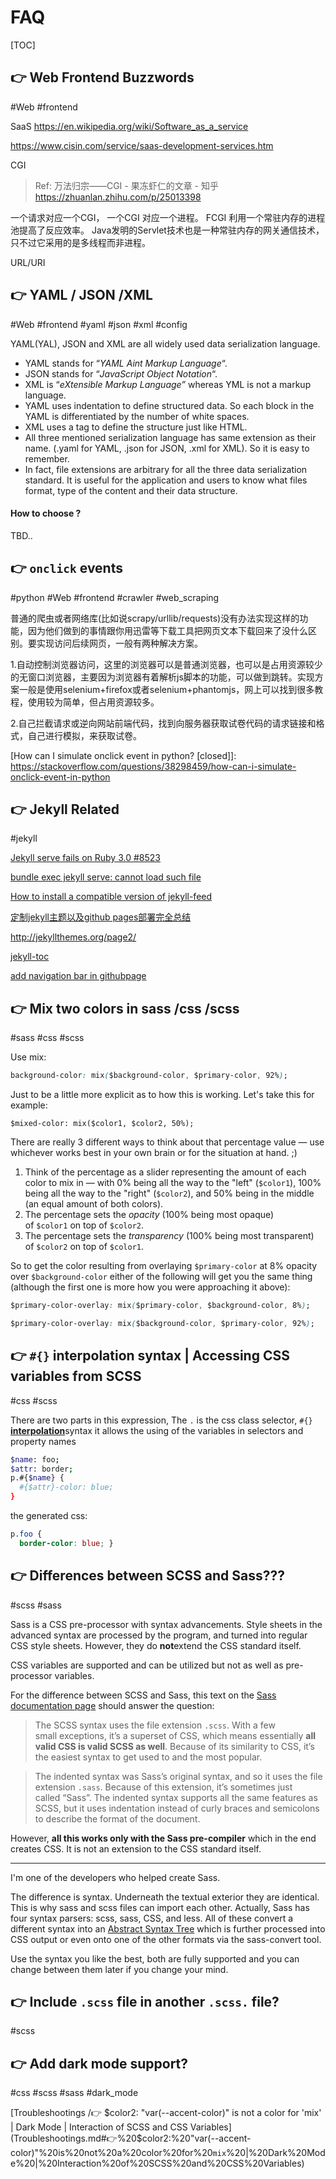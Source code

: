 # FAQ

[TOC]



## 👉 Web Frontend Buzzwords
#Web #frontend 

SaaS
https://en.wikipedia.org/wiki/Software_as_a_service

https://www.cisin.com/service/saas-development-services.htm


CGI
> Ref: 万法归宗——CGI - 果冻虾仁的文章 - 知乎 https://zhuanlan.zhihu.com/p/25013398

一个请求对应一个CGI， 一个CGI 对应一个进程。
FCGI 利用一个常驻内存的进程池提高了反应效率。
Java发明的Servlet技术也是一种常驻内存的网关通信技术，只不过它采用的是多线程而非进程。


URL/URI



## 👉 YAML / JSON /XML
#Web #frontend #yaml #json #xml #config 

YAML(YAL), JSON and XML are all widely used data serialization language.

- YAML stands for “*YAML Aint Markup Language*“.
- JSON stands for “*JavaScript Object Notation*“.
- XML is “*eXtensible Markup Language”* whereas YML is not a markup language.
- YAML uses indentation to define structured data. So each block in the YAML is differentiated by the number of white spaces.
- XML uses a tag to define the structure just like HTML.
- All three mentioned serialization language has same extension as their name. (.yaml for YAML, .json for JSON, .xml for XML). So it is easy to remember.
- In fact, file extensions are arbitrary for all the three data serialization standard. It is useful for the application and users to know what files format, type of the content and their data structure.

#### How to choose ?

TBD.. 


[YAML vs JSON vs XML | What is the Difference Between Them?]: https://www.csestack.org/yaml-vs-json-vs-xml-difference/



## 👉 `onclick` events
#python #Web #frontend #crawler #web_scraping

普通的爬虫或者网络库(比如说scrapy/urllib/requests)没有办法实现这样的功能，因为他们做到的事情跟你用迅雷等下载工具把网页文本下载回来了没什么区别。要实现访问后续网页，一般有两种解决方案。

1.自动控制浏览器访问，这里的浏览器可以是普通浏览器，也可以是占用资源较少的无窗口浏览器，主要因为浏览器有着解析js脚本的功能，可以做到跳转。实现方案一般是使用selenium+firefox或者selenium+phantomjs，网上可以找到很多教程，使用较为简单，但占用资源较多。

2.自己拦截请求或逆向网站前端代码，找到向服务器获取试卷代码的请求链接和格式，自己进行模拟，来获取试卷。

[How can I simulate onclick event in python? [closed]]: https://stackoverflow.com/questions/38298459/how-can-i-simulate-onclick-event-in-python



## 👉 Jekyll Related 
#jekyll

[Jekyll serve fails on Ruby 3.0 #8523](https://github.com/jekyll/jekyll/issues/8523)

[bundle exec jekyll serve: cannot load such file](https://stackoverflow.com/questions/65989040/bundle-exec-jekyll-serve-cannot-load-such-file) 

[How to install a compatible version of jekyll-feed](https://talk.jekyllrb.com/t/how-to-install-a-compatible-version-of-jekyll-feed/3512) 

[定制jekyll主题以及github pages部署完全总结](https://blog.csdn.net/qq_41437512/article/details/123001445)

http://jekyllthemes.org/page2/

[jekyll-toc](https://github.com/allejo/jekyll-toc) 

[add navigation bar in githubpage](https://stackoverflow.com/questions/70223090/how-to-add-navigation-bar-in-github-jekyll-theme)


## 👉 Mix two colors in sass /css /scss
#sass #css #scss 

Use mix:
```css
background-color: mix($background-color, $primary-color, 92%);
```

Just to be a little more explicit as to how this is working. Let's take this for example:

`$mixed-color: mix($color1, $color2, 50%);`

There are really 3 different ways to think about that percentage value — use whichever works best in your own brain or for the situation at hand. ;)

1. Think of the percentage as a slider representing the amount of each color to mix in — with 0% being all the way to the "left" (`$color1`), 100% being all the way to the "right" (`$color2`), and 50% being in the middle (an equal amount of both colors).
2. The percentage sets the _opacity_ (100% being most opaque) of `$color1` on top of `$color2`.
3. The percentage sets the _transparency_ (100% being most transparent) of `$color2` on top of `$color1`.

So to get the color resulting from overlaying `$primary-color` at 8% opacity over `$background-color` either of the following will get you the same thing (although the first one is more how you were approaching it above):

```css
$primary-color-overlay: mix($primary-color, $background-color, 8%);
```
```css
$primary-color-overlay: mix($background-color, $primary-color, 92%);
```

[Mix two colors in sass | Stackoverflow]: https://stackoverflow.com/a/67179229/16542494



## 👉 `#{}` interpolation syntax | Accessing CSS variables from SCSS
#css #scss 

There are two parts in this expression, The `.` is the css class selector, `#{}`  [**interpolation**](http://sass-lang.com/documentation/file.SASS_REFERENCE.html#interpolation_)syntax it allows the using of the variables in selectors and property names

```bash
$name: foo;
$attr: border;
p.#{$name} {
  #{$attr}-color: blue;
}
```

the generated css:

```css
p.foo {
  border-color: blue; }
```

[What does .# mean in SCSS? | Stackoverflow]: https://stackoverflow.com/a/38165377/16542494



## 👉 Differences between SCSS and Sass???
#scss #sass 

Sass is a CSS pre-processor with syntax advancements. Style sheets in the advanced syntax are processed by the program, and turned into regular CSS style sheets. However, they do **not**extend the CSS standard itself.

CSS variables are supported and can be utilized but not as well as pre-processor variables.

For the difference between SCSS and Sass, this text on the [Sass documentation page](https://sass-lang.com/documentation/syntax) should answer the question:

> The SCSS syntax uses the file extension `.scss`. With a few small exceptions, it’s a superset of CSS, which means essentially **all valid CSS is valid SCSS as well**. Because of its similarity to CSS, it’s the easiest syntax to get used to and the most popular.

> The indented syntax was Sass’s original syntax, and so it uses the file extension `.sass`. Because of this extension, it’s sometimes just called “Sass”. The indented syntax supports all the same features as SCSS, but it uses indentation instead of curly braces and semicolons to describe the format of the document.

However, **all this works only with the Sass pre-compiler** which in the end creates CSS. It is not an extension to the CSS standard itself.

---
I'm one of the developers who helped create Sass.

The difference is syntax. Underneath the textual exterior they are identical. This is why sass and scss files can import each other. Actually, Sass has four syntax parsers: scss, sass, CSS, and less. All of these convert a different syntax into an [Abstract Syntax Tree](http://en.wikipedia.org/wiki/Abstract_syntax_tree) which is further processed into CSS output or even onto one of the other formats via the sass-convert tool.

Use the syntax you like the best, both are fully supported and you can change between them later if you change your mind.


[What's the difference between SCSS and Sass? | Stackoverflow]: https://stackoverflow.com/a/5732683/16542494




## 👉 Include `.scss` file in another `.scss.` file?
#scss 

[Include `.scss` file in another `.scss.` file? | Stackoverflow]: https://stackoverflow.com/a/38722074/16542494
[@import | Sass documentation]: https://sass-lang.com/documentation/at-rules/import/



## 👉 Add dark mode support?
#css #scss #sass #dark_mode 

[Troubleshootings /👉  $color2: "var(--accent-color)" is not a color for 'mix' | Dark Mode | Interaction of SCSS and CSS Variables](Troubleshootings.md#👉%20$color2:%20"var(--accent-color)"%20is%20not%20a%20color%20for%20`mix`%20|%20Dark%20Mode%20|%20Interaction%20of%20SCSS%20and%20CSS%20Variables)


[暗黑模式-前端视角分析从零到一实现原理]: https://juejin.cn/post/6977191814096912397

[Add dark mode support on your website with SASS and prefers-color-scheme media query]: https://www.fabrizioduroni.it/2020/05/20/dark-mode-css-sass-scss/
[Dark mode, and the interaction of SCSS and CSS variables]: https://prose.nsood.in/dark-mode-scss
